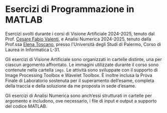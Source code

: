 # Esercizi di Programmazione in MATLAB
Esercizi svolti durante i corsi di Visione Artificiale 2024-2025, tenuto dal Prof. [Cesare Fabio Valenti](https://www.unipa.it/persone/docenti/v/cesare.valenti), e Analisi Numerica 2024-2025, tenuto dalla Prof.ssa [Elena Toscano](https://www.unipa.it/persone/docenti/t/elena.toscano), presso l'Università degli Studi di Palermo, Corso di Laurea in Informatica L-31.

Gli esercizi di Visione Artificiale sono organizzati in cartelle distinte, una per ciascun argomento affrontato. Le immagini utilizzate durante il corso sono contenute nella cartella `imgs`. Le attività sono sviluppate con il supporto di Image Processing Toolbox e Wavelet Toolbox. È inoltre inclusa la Prova Finale di Laboratorio sostenuta per il superamento dell’esame, completa della traccia e della soluzione da me proposta in sede d’esame.

Gli esercizi di Analisi Numerica sono anch’essi strutturati in cartelle per argomento e includono, ove necessario, i file di input e output a supporto del codice MATLAB.